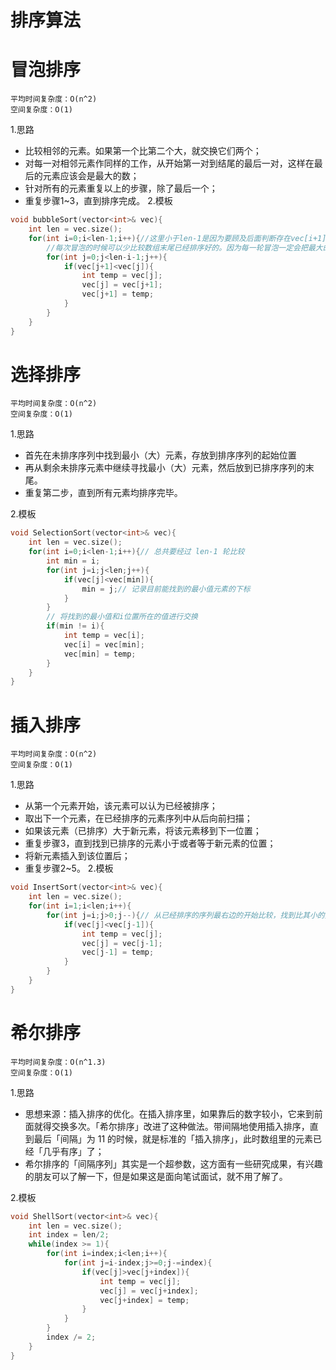 # 排序算法

# 冒泡排序
```
平均时间复杂度：O(n^2)
空间复杂度：O(1)
```

1.思路
+ 比较相邻的元素。如果第一个比第二个大，就交换它们两个；
+ 对每一对相邻元素作同样的工作，从开始第一对到结尾的最后一对，这样在最后的元素应该会是最大的数；
+ 针对所有的元素重复以上的步骤，除了最后一个；
+ 重复步骤1~3，直到排序完成。
2.模板
```C++
void bubbleSort(vector<int>& vec){
    int len = vec.size();
    for(int i=0;i<len-1;i++){//这里小于len-1是因为要顾及后面判断存在vec[i+1]的情况，防止越界。
        //每次冒泡的时候可以少比较数组末尾已经排序好的。因为每一轮冒泡一定会把最大的数放到末尾。
        for(int j=0;j<len-i-1;j++){
            if(vec[j+1]<vec[j]){
                int temp = vec[j];
                vec[j] = vec[j+1];
                vec[j+1] = temp;
            }
        }
    }
}
```
# 选择排序
```
平均时间复杂度：O(n^2)
空间复杂度：O(1)
```

1.思路
+ 首先在未排序序列中找到最小（大）元素，存放到排序序列的起始位置
+ 再从剩余未排序元素中继续寻找最小（大）元素，然后放到已排序序列的末尾。
+ 重复第二步，直到所有元素均排序完毕。

2.模板
```C++
void SelectionSort(vector<int>& vec){
    int len = vec.size();
    for(int i=0;i<len-1;i++){// 总共要经过 len-1 轮比较
        int min = i;
        for(int j=i;j<len;j++){
            if(vec[j]<vec[min]){
                min = j;// 记录目前能找到的最小值元素的下标
            }
        }
        // 将找到的最小值和i位置所在的值进行交换
        if(min != i){
            int temp = vec[i];
            vec[i] = vec[min];
            vec[min] = temp;
        }
    }
}
```
# 插入排序
```
平均时间复杂度：O(n^2)
空间复杂度：O(1)
```

1.思路
+ 从第一个元素开始，该元素可以认为已经被排序；
+ 取出下一个元素，在已经排序的元素序列中从后向前扫描；
+ 如果该元素（已排序）大于新元素，将该元素移到下一位置；
+ 重复步骤3，直到找到已排序的元素小于或者等于新元素的位置；
+ 将新元素插入到该位置后；
+ 重复步骤2~5。
2.模板
```C++
void InsertSort(vector<int>& vec){
    int len = vec.size();
    for(int i=1;i<len;i++){
        for(int j=i;j>0;j--){// 从已经排序的序列最右边的开始比较，找到比其小的数
            if(vec[j]<vec[j-1]){
                int temp = vec[j];
                vec[j] = vec[j-1];
                vec[j-1] = temp;
            }
        }
    }
}

```
# 希尔排序

```
平均时间复杂度：O(n^1.3)
空间复杂度：O(1)
```
1.思路

+ 思想来源：插入排序的优化。在插入排序里，如果靠后的数字较小，它来到前面就得交换多次。「希尔排序」改进了这种做法。带间隔地使用插入排序，直到最后「间隔」为 11 的时候，就是标准的「插入排序」，此时数组里的元素已经「几乎有序」了；
+ 希尔排序的「间隔序列」其实是一个超参数，这方面有一些研究成果，有兴趣的朋友可以了解一下，但是如果这是面向笔试面试，就不用了解了。

2.模板
```C++
void ShellSort(vector<int>& vec){
    int len = vec.size();
    int index = len/2;
    while(index >= 1){
        for(int i=index;i<len;i++){
            for(int j=i-index;j>=0;j-=index){
                if(vec[j]>vec[j+index]){
                    int temp = vec[j];
                    vec[j] = vec[j+index];
                    vec[j+index] = temp;
                }
            }
        }
        index /= 2;
    }
}
```

